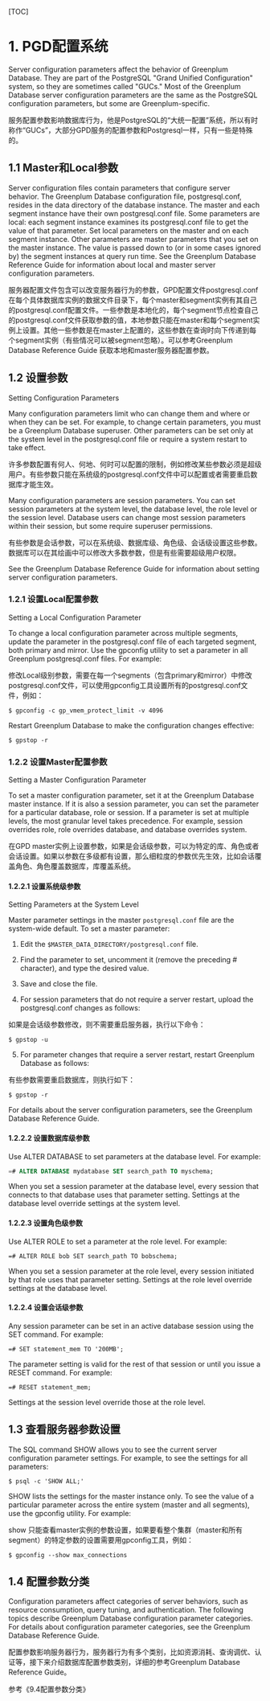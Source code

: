 [TOC]



# 1. PGD配置系统

Server configuration parameters affect the behavior of Greenplum Database. They are part of the
PostgreSQL "Grand Unified Configuration" system, so they are sometimes called "GUCs." Most of the
Greenplum Database server configuration parameters are the same as the PostgreSQL configuration
parameters, but some are Greenplum-specific.

服务配置参数影响数据库行为，他是PostgreSQL的“大统一配置”系统，所以有时称作“GUCs”，大部分GPD服务的配置参数和Postgresql一样，只有一些是特殊的。

## 1.1 Master和Local参数

Server configuration files contain parameters that configure server behavior. The Greenplum Database
configuration file, postgresql.conf, resides in the data directory of the database instance.
The master and each segment instance have their own postgresql.conf file. Some parameters are local:
each segment instance examines its postgresql.conf file to get the value of that parameter. Set local
parameters on the master and on each segment instance.
Other parameters are master parameters that you set on the master instance. The value is passed down to
(or in some cases ignored by) the segment instances at query run time.
See the Greenplum Database Reference Guide for information about local and master server configuration
parameters.

服务器配置文件包含可以改变服务器行为的参数，GPD配置文件postgresql.conf在每个具体数据库实例的数据文件目录下，每个master和segment实例有其自己的postgresql.conf配置文件。一些参数是本地化的，每个segment节点检查自己的postgresql.conf文件获取参数的值，本地参数只能在master和每个segment实例上设置。其他一些参数是在master上配置的，这些参数在查询时向下传递到每个segment实例（有些情况可以被segment忽略）。可以参考Greenplum Database Reference Guide 获取本地和master服务器配置参数。

## 1.2 设置参数

Setting Configuration Parameters

Many configuration parameters limit who can change them and where or when they can be set. For
example, to change certain parameters, you must be a Greenplum Database superuser. Other parameters
can be set only at the system level in the postgresql.conf file or require a system restart to take effect.

许多参数配置有何人、何地、何时可以配置的限制，例如修改某些参数必须是超级用户。有些参数只能在系统级的postgresql.conf文件中可以配置或者需要重启数据库才能生效。



Many configuration parameters are session parameters. You can set session parameters at the system
level, the database level, the role level or the session level. Database users can change most session
parameters within their session, but some require superuser permissions.

有些参数是会话参数，可以在系统级、数据库级、角色级、会话级设置这些参数。数据库可以在其绘画中可以修改大多数参数，但是有些需要超级用户权限。



See the Greenplum Database Reference Guide for information about setting server configuration
parameters.

### 1.2.1 设置Local配置参数

Setting a Local Configuration Parameter

To change a local configuration parameter across multiple segments, update the parameter in the
postgresql.conf file of each targeted segment, both primary and mirror. Use the gpconfig utility to set a
parameter in all Greenplum postgresql.conf files. For example:

修改Local级别参数，需要在每一个segments（包含primary和mirror）中修改postgresql.conf文件，可以使用gpconfig工具设置所有的postgresql.conf文件，例如：

```shell
$ gpconfig -c gp_vmem_protect_limit -v 4096
```

Restart Greenplum Database to make the configuration changes effective:

```shell
$ gpstop -r
```



### 1.2.2 设置Master配置参数

Setting a Master Configuration Parameter

To set a master configuration parameter, set it at the Greenplum Database master instance. If it is also a
session parameter, you can set the parameter for a particular database, role or session. If a parameter is
set at multiple levels, the most granular level takes precedence. For example, session overrides role, role
overrides database, and database overrides system.

在GPD master实例上设置参数，如果是会话级参数，可以为特定的库、角色或者会话设置。如果以参数在多级都有设置，那么细粒度的参数优先生效，比如会话覆盖角色、角色覆盖数据库，库覆盖系统。



#### 1.2.2.1 设置系统级参数

Setting Parameters at the System Level

Master parameter settings in the master `postgresql.conf` file are the system-wide default. To set a
master parameter:

1. Edit the `$MASTER_DATA_DIRECTORY/postgresql.conf` file.

2. Find the parameter to set, uncomment it (remove the preceding # character), and type the desired
    value.

3. Save and close the file.

4. For session parameters that do not require a server restart, upload the postgresql.conf changes as
    follows:

  如果是会话级参数修改，则不需要重启服务器，执行以下命令：

  ```shell
  $ gpstop -u
  ```

5. For parameter changes that require a server restart, restart Greenplum Database as follows:


  有些参数需要重启数据库，则执行如下：

  ```shell
  $ gpstop -r
  ```

For details about the server configuration parameters, see the Greenplum Database Reference Guide.

#### 1.2.2.2 设置数据库级参数

Use ALTER DATABASE to set parameters at the database level. For example:

```sql
=# ALTER DATABASE mydatabase SET search_path TO myschema;
```

When you set a session parameter at the database level, every session that connects to that database
uses that parameter setting. Settings at the database level override settings at the system level.

#### 1.2.2.3 设置角色级参数

Use ALTER ROLE to set a parameter at the role level. For example:

```
=# ALTER ROLE bob SET search_path TO bobschema;
```

When you set a session parameter at the role level, every session initiated by that role uses that parameter
setting. Settings at the role level override settings at the database level.

#### 1.2.2.4 设置会话级参数

Any session parameter can be set in an active database session using the SET command. For example:

```
=# SET statement_mem TO '200MB';
```

The parameter setting is valid for the rest of that session or until you issue a RESET command. For
example:

```
=# RESET statement_mem;
```

Settings at the session level override those at the role level.



## 1.3 查看服务器参数设置

The SQL command SHOW allows you to see the current server configuration parameter settings. For
example, to see the settings for all parameters:

```
$ psql -c 'SHOW ALL;'
```

SHOW lists the settings for the master instance only. To see the value of a particular parameter across the
entire system (master and all segments), use the gpconfig utility. For example:

show 只能查看master实例的参数设置，如果要看整个集群（master和所有segment）的特定参数的设置需要用gpconfig工具，例如：

```
$ gpconfig --show max_connections
```



## 1.4 配置参数分类

Configuration parameters affect categories of server behaviors, such as resource consumption, query tuning, and authentication. The following topics describe Greenplum Database configuration parameter categories. For details about configuration parameter categories, see the Greenplum Database Reference Guide.

配置参数影响服务器行为，服务器行为有多个类别，比如资源消耗、查询调优、认证等，接下来介绍数据库配置参数类别，详细的参考Greenplum Database Reference Guide。

参考《9.4配置参数分类》